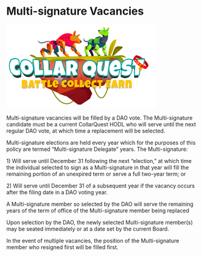# Multi-signature Vacancies

![CollarQuest a Metaverse Play2Earn Ecosystem](../../.gitbook/assets/CollarQuest-SM.png)

Multi-signature vacancies will be filled by a DAO vote. The Multi-signature candidate must be a current CollarQuest HODL who will serve until the next regular DAO vote, at which time a replacement will be selected.

Multi-signature elections are held every year which for the purposes of this policy are termed “Multi-signature Delegate” years. The Multi-signature:

1\) Will serve until December 31 following the next “election,” at which time the individual selected to sign as a Multi-signature in that year will fill the remaining portion of an unexpired term or serve a full two-year term; or

2\) Will serve until December 31 of a subsequent year if the vacancy occurs after the filing date in a DAO voting year.

A Multi-signature member so selected by the DAO will serve the remaining years of the term of office of the Multi-signature member being replaced

Upon selection by the DAO, the newly selected Multi-signature member(s) may be seated immediately or at a date set by the current Board.

In the event of multiple vacancies, the position of the Multi-signature member who resigned first will be filled first.
